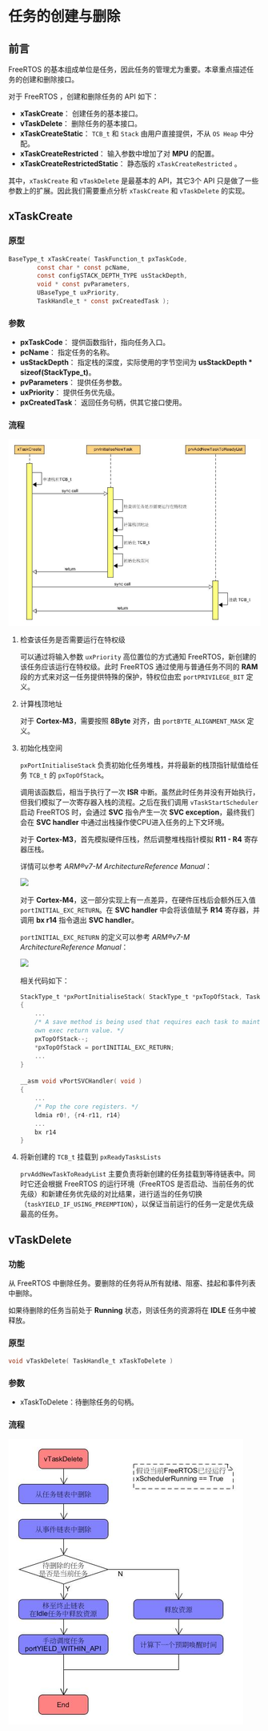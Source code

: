 # 任务的创建与删除

## 前言

FreeRTOS 的基本组成单位是任务，因此任务的管理尤为重要。本章重点描述任务的创建和删除接口。

对于 FreeRTOS ，创建和删除任务的 API 如下：

- **xTaskCreate**： 创建任务的基本接口。
- **vTaskDelete**： 删除任务的基本接口。
- **xTaskCreateStatic**： `TCB_t` 和 `Stack` 由用户直接提供，不从 `OS Heap` 中分配。
- **xTaskCreateRestricted**： 输入参数中增加了对 **MPU** 的配置。
- **xTaskCreateRestrictedStatic**： 静态版的 `xTaskCreateRestricted` 。

其中，`xTaskCreate` 和 `vTaskDelete` 是最基本的 API，其它3个 API 只是做了一些参数上的扩展。因此我们需要重点分析 `xTaskCreate` 和 `vTaskDelete` 的实现。

## xTaskCreate

### 原型

``` C
BaseType_t xTaskCreate( TaskFunction_t pxTaskCode, 
        const char * const pcName,
        const configSTACK_DEPTH_TYPE usStackDepth,
        void * const pvParameters,
        UBaseType_t uxPriority,
        TaskHandle_t * const pxCreatedTask );
```

### 参数

 - **pxTaskCode**： 提供函数指针，指向任务入口。
 - **pcName**： 指定任务的名称。
 - **usStackDepth**： 指定栈的深度，实际使用的字节空间为 **usStackDepth * sizeof(StackType_t)**。
 - **pvParameters**： 提供任务参数。
 - **uxPriority**： 提供任务优先级。
 - **pxCreatedTask**： 返回任务句柄，供其它接口使用。

### 流程

![xTaskCreate Sequence][1]

 1. 检查该任务是否需要运行在特权级

    可以通过将输入参数 `uxPriority` 高位置位的方式通知 FreeRTOS，新创建的该任务应该运行在特权级。此时 FreeRTOS 通过使用与普通任务不同的 **RAM** 段的方式来对这一任务提供特殊的保护，特权位由宏 `portPRIVILEGE_BIT` 定义。

 2. 计算栈顶地址

    对于 **Cortex-M3**，需要按照 **8Byte** 对齐，由 `portBYTE_ALIGNMENT_MASK` 定义。

 3. 初始化栈空间

    `pxPortInitialiseStack` 负责初始化任务堆栈，并将最新的栈顶指针赋值给任务 `TCB_t` 的 `pxTopOfStack`。

    调用该函数后，相当于执行了一次 **ISR** 中断。虽然此时任务并没有开始执行，但我们模拟了一次寄存器入栈的流程。之后在我们调用 `vTaskStartScheduler` 启动 FreeRTOS 时，会通过 **SVC** 指令产生一次 **SVC exception**，最终我们会在 **SVC handler** 中通过出栈操作使CPU进入任务的上下文环境。

    对于 **Cortex-M3**，首先模拟硬件压栈，然后调整堆栈指针模拟 **R11 - R4** 寄存器压栈。

    详情可以参考 *ARM®v7-M ArchitectureReference Manual*：

    ![][2]

    对于 **Cortex-M4**，这一部分实现上有一点差异，在硬件压栈后会额外压入值 `portINITIAL_EXC_RETURN`。在 **SVC handler** 中会将该值赋予 **R14** 寄存器，并调用 **bx r14** 指令退出 **SVC handler**。

    `portINITIAL_EXC_RETURN` 的定义可以参考 *ARM®v7-M ArchitectureReference Manual*：

    ![][3]

    相关代码如下：

    ``` C
    StackType_t *pxPortInitialiseStack( StackType_t *pxTopOfStack, TaskFunction_t pxCode, void *pvParameters )
    {
        ...
        /* A save method is being used that requires each task to maintain its
        own exec return value. */
        pxTopOfStack--;
        *pxTopOfStack = portINITIAL_EXC_RETURN;
        ...
    }

    __asm void vPortSVCHandler( void )
    {
        ...
        /* Pop the core registers. */
        ldmia r0!, {r4-r11, r14}
        ...
        bx r14
    }
    ```

 4. 将新创建的 `TCB_t` 挂载到 `pxReadyTasksLists`
 
    `prvAddNewTaskToReadyList` 主要负责将新创建的任务挂载到等待链表中。同时它还会根据 FreeRTOS 的运行环境（FreeRTOS 是否启动、当前任务的优先级）和新建任务优先级的对比结果，进行适当的任务切换（`taskYIELD_IF_USING_PREEMPTION`），以保证当前运行的任务一定是优先级最高的任务。

## vTaskDelete

### 功能

从 FreeRTOS 中删除任务。要删除的任务将从所有就绪、阻塞、挂起和事件列表中删除。

如果待删除的任务当前处于 **Running** 状态，则该任务的资源将在 **IDLE** 任务中被释放。

### 原型

``` C
void vTaskDelete( TaskHandle_t xTaskToDelete )
```

### 参数

 - xTaskToDelete：待删除任务的句柄。

### 流程

![vTaskDelete Sequence][4]

 [1]: ./images/xTaskCreate.jpg
 [2]: ./images/exception_entry_behavior.jpg
 [3]: ./images/exc_return_definition.jpg
 [4]: ./images/vTaskDelete.jpg
